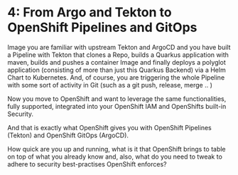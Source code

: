 # 4: From Argo and Tekton to OpenShift Pipelines and GitOps

Image you are familiar with upstream Tekton and ArgoCD and you have built a Pipeline with Tekton that clones a Repo, builds a Quarkus application with maven, builds and pushes a container Image and finally deploys a polyglot application (consisting of more than just this Quarkus Backend) via a Helm Chart to Kubernetes. And, of course, you are triggering the whole Pipeline with some sort of activity in Git (such as a git push, release, merge .. )

Now you move to OpenShift and want to leverage the same functionalities, fully supported, integrated into your OpenShift IAM and OpenShifts built-in Security.&#x20;

And that is exactly what OpenShift gives you with OpenShift Pipelines (Tekton) and OpenShift GitOps (ArgoCD).

How quick are you up and running, what is it that OpenShift brings to table on top of what you already know and, also, what do you need to tweak to adhere to security best-practises OpenShift enforces?
